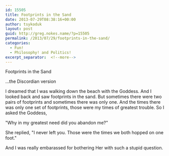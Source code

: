 ```yaml
---
id: 15505
title: Footprints in the Sand
date: 2013-07-29T08:38:16+00:00
author: tsykoduk
layout: post
guid: http://greg.nokes.name/?p=15505
permalink: /2013/07/29/footprints-in-the-sand/
categories:
  - Fun!
  - Philosophy! and Politics!
excerpt_separator:  <!--more-->
---
```

Footprints in the Sand

...the Discordian version
<!--more-->

I dreamed that I was walking down the beach with the Goddess. And
I looked back and saw footprints in the sand. But sometimes there
were two pairs of footprints and sometimes there was only one.
And the times there was only one set of footprints, those were my
times of greatest trouble. So I asked the Goddess,

"Why in my greatest need did you abandon me?"

She replied, "I never left you. Those were the times we both
hopped on one foot."

And I was really embarassed for bothering Her with such a stupid
question.